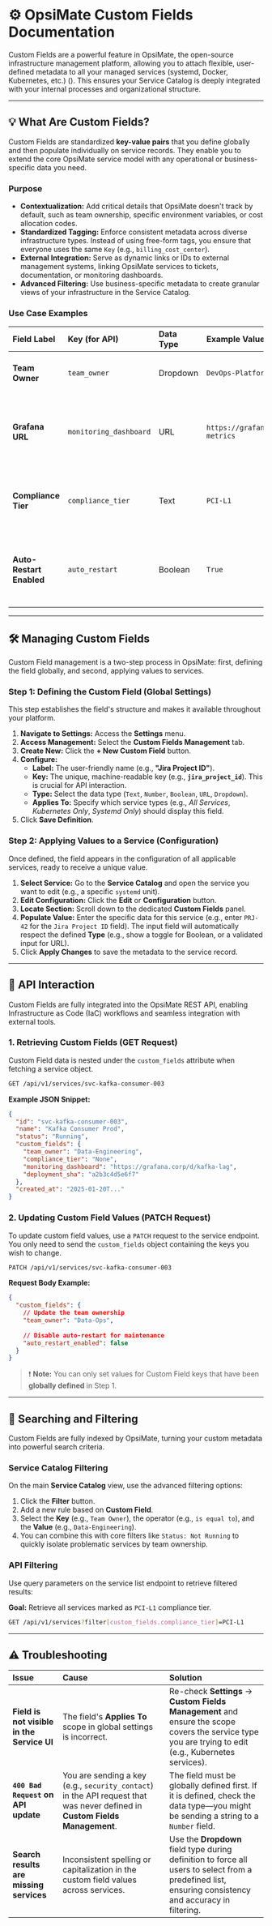 # ⚙️ OpsiMate Custom Fields Documentation

Custom Fields are a powerful feature in OpsiMate, the open-source infrastructure management platform, allowing you to attach flexible, user-defined metadata to all your managed services (systemd, Docker, Kubernetes, etc.) (). This ensures your Service Catalog is deeply integrated with your internal processes and organizational structure.

-----

## 💡 What Are Custom Fields?

Custom Fields are standardized **key-value pairs** that you define globally and then populate individually on service records. They enable you to extend the core OpsiMate service model with any operational or business-specific data you need.

### Purpose

  * **Contextualization:** Add critical details that OpsiMate doesn't track by default, such as team ownership, specific environment variables, or cost allocation codes.
  * **Standardized Tagging:** Enforce consistent metadata across diverse infrastructure types. Instead of using free-form tags, you ensure that everyone uses the same `Key` (e.g., `billing_cost_center`).
  * **External Integration:** Serve as dynamic links or IDs to external management systems, linking OpsiMate services to tickets, documentation, or monitoring dashboards.
  * **Advanced Filtering:** Use business-specific metadata to create granular views of your infrastructure in the Service Catalog.

### Use Case Examples

| Field Label | Key (for API) | Data Type | Example Value | Scenario |
| :--- | :--- | :--- | :--- | :--- |
| **Team Owner** | `team_owner` | Dropdown | `DevOps-Platform` | Incident routing and accountability for services. |
| **Grafana URL** | `monitoring_dashboard` | URL | `https://grafana.corp/d/web-metrics` | Quick access to observability dashboards from the OpsiMate service page. |
| **Compliance Tier**| `compliance_tier`| Text | `PCI-L1` | Tracking services that handle sensitive data for audit purposes. |
| **Auto-Restart Enabled** | `auto_restart` | Boolean | `True` | Managing which services are eligible for automated recovery workflows. |

-----

## 🛠️ Managing Custom Fields

Custom Field management is a two-step process in OpsiMate: first, defining the field globally, and second, applying values to services.

### Step 1: Defining the Custom Field (Global Settings)

This step establishes the field's structure and makes it available throughout your platform.

1.  **Navigate to Settings:** Access the **Settings** menu.
2.  **Access Management:** Select the **Custom Fields Management** tab.
3.  **Create New:** Click the **+ New Custom Field** button.
4.  **Configure:**
      * **Label:** The user-friendly name (e.g., **"Jira Project ID"**).
      * **Key:** The unique, machine-readable key (e.g., **`jira_project_id`**). This is crucial for API interaction.
      * **Type:** Select the data type (`Text`, `Number`, `Boolean`, `URL`, `Dropdown`).
      * **Applies To:** Specify which service types (e.g., *All Services*, *Kubernetes Only*, *Systemd Only*) should display this field.
5.  Click **Save Definition**.

### Step 2: Applying Values to a Service (Configuration)

Once defined, the field appears in the configuration of all applicable services, ready to receive a unique value.

1.  **Select Service:** Go to the **Service Catalog** and open the service you want to edit (e.g., a specific `systemd` unit).
2.  **Edit Configuration:** Click the **Edit** or **Configuration** button.
3.  **Locate Section:** Scroll down to the dedicated **Custom Fields** panel.
4.  **Populate Value:** Enter the specific data for this service (e.g., enter `PRJ-42` for the `Jira Project ID` field). The input field will automatically respect the defined **Type** (e.g., show a toggle for Boolean, or a validated input for URL).
5.  Click **Apply Changes** to save the metadata to the service record.

-----

## 🔌 API Interaction

Custom Fields are fully integrated into the OpsiMate REST API, enabling Infrastructure as Code (IaC) workflows and seamless integration with external tools.

### 1\. Retrieving Custom Fields (GET Request)

Custom Field data is nested under the `custom_fields` attribute when fetching a service object.

```bash
GET /api/v1/services/svc-kafka-consumer-003
```

**Example JSON Snippet:**

```json
{
  "id": "svc-kafka-consumer-003",
  "name": "Kafka Consumer Prod",
  "status": "Running",
  "custom_fields": {
    "team_owner": "Data-Engineering",
    "compliance_tier": "None",
    "monitoring_dashboard": "https://grafana.corp/d/kafka-lag",
    "deployment_sha": "a2b3c4d5e6f7"
  },
  "created_at": "2025-01-20T..."
}
```

### 2\. Updating Custom Field Values (PATCH Request)

To update custom field values, use a `PATCH` request to the service endpoint. You only need to send the `custom_fields` object containing the keys you wish to change.

```bash
PATCH /api/v1/services/svc-kafka-consumer-003
```

**Request Body Example:**

```json
{
  "custom_fields": {
    // Update the team ownership
    "team_owner": "Data-Ops", 
    
    // Disable auto-restart for maintenance
    "auto_restart_enabled": false 
  }
}
```

> ❗ **Note:** You can only set values for Custom Field keys that have been **globally defined** in Step 1.

-----

## 🔎 Searching and Filtering

Custom Fields are fully indexed by OpsiMate, turning your custom metadata into powerful search criteria.

### Service Catalog Filtering

On the main **Service Catalog** view, use the advanced filtering options:

1.  Click the **Filter** button.
2.  Add a new rule based on **Custom Field**.
3.  Select the **Key** (e.g., `Team Owner`), the operator (e.g., `is equal to`), and the **Value** (e.g., `Data-Engineering`).
4.  You can combine this with core filters like `Status: Not Running` to quickly isolate problematic services by team ownership.

### API Filtering

Use query parameters on the service list endpoint to retrieve filtered results:

**Goal:** Retrieve all services marked as `PCI-L1` compliance tier.

```bash
GET /api/v1/services?filter[custom_fields.compliance_tier]=PCI-L1
```

-----

## ⚠️ Troubleshooting

| Issue | Cause | Solution |
| :--- | :--- | :--- |
| **Field is not visible in the Service UI** | The field's **Applies To** scope in global settings is incorrect. | Re-check **Settings** $\rightarrow$ **Custom Fields Management** and ensure the scope covers the service type you are trying to edit (e.g., Kubernetes services). |
| **`400 Bad Request` on API update** | You are sending a key (e.g., `security_contact`) in the API request that was never defined in **Custom Fields Management**. | The field must be globally defined first. If it is defined, check the data type—you might be sending a string to a `Number` field. |
| **Search results are missing services** | Inconsistent spelling or capitalization in the custom field values across services. | Use the **Dropdown** field type during definition to force all users to select from a predefined list, ensuring consistency and accuracy in filtering. |